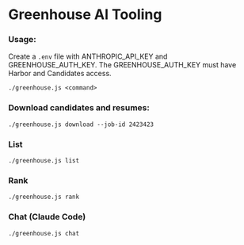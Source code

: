 # Greenhouse AI Tooling

### Usage:

Create a `.env` file with ANTHROPIC_API_KEY and GREENHOUSE_AUTH_KEY. The GREENHOUSE_AUTH_KEY must have Harbor and Candidates access.

    ./greenhouse.js <command>


### Download candidates and resumes:

    ./greenhouse.js download --job-id 2423423


### List

    ./greenhouse.js list


### Rank

    ./greenhouse.js rank


### Chat (Claude Code)

    ./greenhouse.js chat